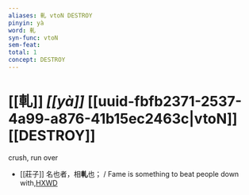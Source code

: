 ```yaml
---
aliases: 軋 vtoN DESTROY
pinyin: yà
word: 軋
syn-func: vtoN
sem-feat: 
total: 1
concept: DESTROY 
---
```

# [[軋]] *[[yà]]*  [[uuid-fbfb2371-2537-4a99-a876-41b15ec2463c|vtoN]] [[DESTROY]]
crush, run over
 - [[莊子]] 名也者，相**軋**也； / Fame is something to beat people down with,[HXWD](https://hxwd.org/textview.html?location=KR5c0126_tls_004-2a.19)